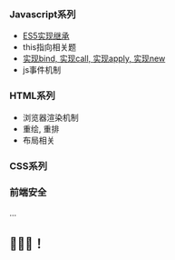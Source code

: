 ### Javascript系列

- <a href='./scripts/实现继承.js'>ES5实现继承</a>
- <a>this指向相关题</a> 
- <a href='./scripts/实现bind&apply&call&new.js'>实现bind, 实现call, 实现apply, 实现new</a>
- <a>js事件机制</a>

### HTML系列

- <a>浏览器渲染机制</a>
- <a>重绘, 重排</a>
- <a>布局相关</a>
  
### CSS系列

### 前端安全
...






## 🚀🚀🚀！